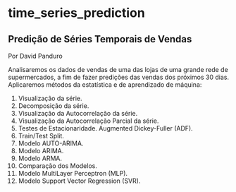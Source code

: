 # time_series_prediction
## Predição de Séries Temporais de Vendas

Por David Panduro

Analisaremos os dados de vendas de uma das lojas de uma grande rede de supermercados, a fim de fazer predições das vendas dos próximos 30 dias. 
Aplicaremos métodos da estatística e de aprendizado de máquina:
1. Visualização da série.
2. Decomposição da série.
3. Visualização da Autocorrelação da série.
4. Visualização da Autocorrelação Parcial da série.
5. Testes de Estacionaridade. Augmented Dickey-Fuller (ADF).
6. Train/Test Split.
7. Modelo AUTO-ARIMA.
8. Modelo ARIMA.
9. Modelo ARMA.
10. Comparação dos Modelos.
11. Modelo MultiLayer Perceptron (MLP).
12. Modelo Support Vector Regression (SVR).

